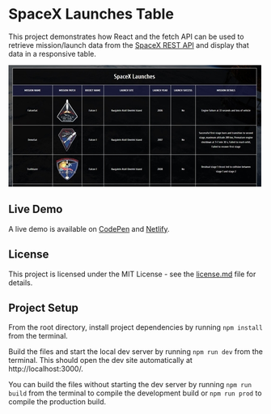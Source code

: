 # SpaceX Launches Table

This project demonstrates how React and the fetch API can be used to retrieve mission/launch data from the [SpaceX REST API](https://github.com/r-spacex/SpaceX-API#readme) and display that data in a responsive table.

![SpaceX Launches Table](demo-image.JPG 'SpaceX Launches Table')

## Live Demo

A live demo is available on [CodePen](https://codepen.io/GeorgePark/full/MBvMEN) and [Netlify](https://spacex-launches-table.netlify.app/).

## License

This project is licensed under the MIT License - see the [license.md](license.md) file for details.

## Project Setup

From the root directory, install project dependencies by running `npm install` from the terminal.

Build the files and start the local dev server by running `npm run dev` from the terminal. This should open the dev site automatically at http://localhost:3000/.

You can build the files without starting the dev server by running `npm run build` from the terminal to compile the development build or `npm run prod` to compile the production build.
